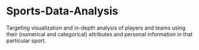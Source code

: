# Sports-Data-Analysis
Targeting visualization and in-depth analysis of players and teams using their (numerical and categorical) attributes and personal information in that particular sport.
